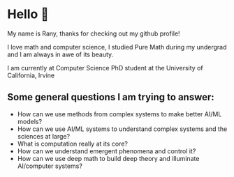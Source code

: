 # Hello 👋

My name is Rany, thanks for checking out my github profile!

I love math and computer science, I studied Pure Math during my undergrad and I am always in awe of its beauty.

I am currently at Computer Science PhD student at the University of California, Irvine

## Some general questions I am trying to answer:
- How can we use methods from complex systems to make better AI/ML models?
- How can we use AI/ML systems to understand complex systems and the sciences at large?
- What is computation really at its core?
- How can we understand emergent phenomena and control it?
- How can we use deep math to build deep theory and illuminate AI/computer systems?
